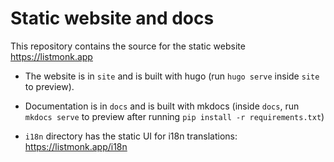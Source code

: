 # Static website and docs

This repository contains the source for the static website https://listmonk.app

- The website is in `site` and is built with hugo (run `hugo serve` inside `site` to preview).

- Documentation is in `docs` and is built with mkdocs (inside `docs`, run `mkdocs serve` to preview after running `pip install -r requirements.txt`)

- `i18n` directory has the static UI for i18n translations: https://listmonk.app/i18n
